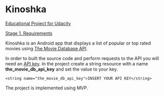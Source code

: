 # Kinoshka

[Educational Project for Udacity](https://www.udacity.com/course/associate-android-developer-fast-track--nd818)


[Stage 1. Requirements](https://docs.google.com/document/d/1ZlN1fUsCSKuInLECcJkslIqvpKlP7jWL2TP9m6UiA6I/pub?embedded=true)

Kinoshka is an Android app that displays a list of popular or top rated movies using [The Movie Database API](https://www.themoviedb.org/documentation/api).

In order to built the source code and perform requests to the API you will need an [API key](https://www.themoviedb.org/settings/api). 
In the project create a string resource with a name **the_movie_db_api_key** and set the value to your key.

`<string name="the_movie_db_api_key">INSERT YOUR API KEY</string>`


The project is implemented using MVP.

